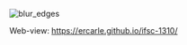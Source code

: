 ![blur_edges](https://github.com/user-attachments/assets/e7c07eff-efb3-440f-a611-5e0766037290)


Web-view: https://ercarle.github.io/ifsc-1310/

